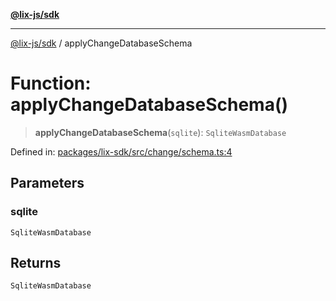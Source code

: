 [**@lix-js/sdk**](../README.md)

***

[@lix-js/sdk](../README.md) / applyChangeDatabaseSchema

# Function: applyChangeDatabaseSchema()

> **applyChangeDatabaseSchema**(`sqlite`): `SqliteWasmDatabase`

Defined in: [packages/lix-sdk/src/change/schema.ts:4](https://github.com/opral/monorepo/blob/3bcc1f95be292671fbdc30a84e807512030f233b/packages/lix-sdk/src/change/schema.ts#L4)

## Parameters

### sqlite

`SqliteWasmDatabase`

## Returns

`SqliteWasmDatabase`
